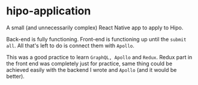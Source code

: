 # hipo-application
A small (and unnecessarily complex) React Native app to apply to Hipo. 

Back-end is fully functioning.
Front-end is functioning up until the `submit all`. All that's left to do is connect them with `Apollo`.

This was a good practice to learn `GraphQL, Apollo` and `Redux`. Redux part in the front end was completely just for practice, same thing could be achieved easily with the backend I wrote and `Apollo` (and it would be better).
